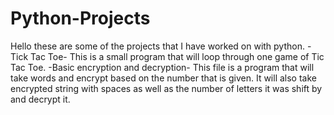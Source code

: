 # Python-Projects
Hello these are some of the projects that I have worked on with python.
-Tick Tac Toe-
This is a small program that will loop through one game of Tic Tac Toe.
-Basic encryption and decryption-
This file is a program that will take words and encrypt based on the number that is given.
It will also take encrypted string with spaces as well as the number of letters it was shift by and decrypt it.
